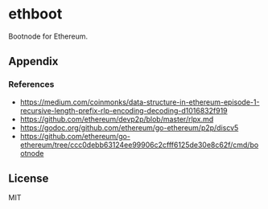 # ethboot
Bootnode for Ethereum.

## Appendix

### References

- https://medium.com/coinmonks/data-structure-in-ethereum-episode-1-recursive-length-prefix-rlp-encoding-decoding-d1016832f919
- https://github.com/ethereum/devp2p/blob/master/rlpx.md
- https://godoc.org/github.com/ethereum/go-ethereum/p2p/discv5
- https://github.com/ethereum/go-ethereum/tree/ccc0debb63124ee99906c2cfff6125de30e8c62f/cmd/bootnode

## License

MIT
